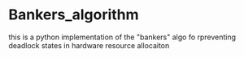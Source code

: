 # Bankers_algorithm
this is a python implementation of the "bankers" algo fo rpreventing deadlock states in hardware resource allocaiton 
